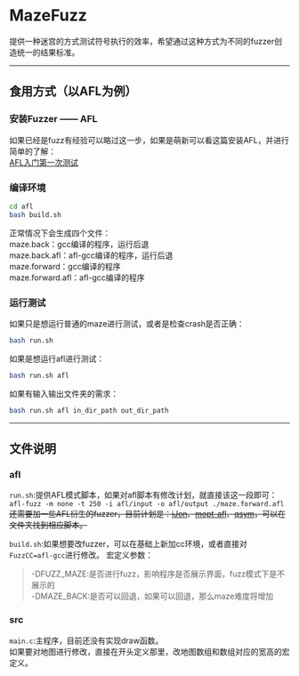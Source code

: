 # MazeFuzz
提供一种迷宫的方式测试符号执行的效率，希望通过这种方式为不同的fuzzer创造统一的结果标准。  

------
## 食用方式（以AFL为例）
### 安装Fuzzer —— AFL
如果已经是fuzz有经验可以略过这一步，如果是萌新可以看这篇安装AFL，并进行简单的了解：  
[AFL入门第一次测试](https://www.cnblogs.com/wayne-tao/p/11739420.html)   

### 编译环境  
```bash
cd afl
bash build.sh
```
正常情况下会生成四个文件：  
maze.back：gcc编译的程序，运行后退  
maze.back.afl：afl-gcc编译的程序，运行后退  
maze.forward：gcc编译的程序  
maze.forward.afl：afl-gcc编译的程序  

### 运行测试
如果只是想运行普通的maze进行测试，或者是检查crash是否正确：  
```bash
bash run.sh
```
如果是想运行afl进行测试：  
```bash
bash run.sh afl
```
如果有输入输出文件夹的需求：
```bash
bash run.sh afl in_dir_path out_dir_path
```

------
## 文件说明
### afl
`run.sh`:提供AFL模式脚本，如果对afl脚本有修改计划，就直接该这一段即可：`afl-fuzz -m none -t 250 -i afl/input -o afl/output ./maze.forward.afl`  
~~还需要加一些AFL衍生的fuzzer，目前计划是：[iJon]()、[mopt-afl]()、[qsym]()，可以在文件夹找到相应脚本。~~  

`build.sh`:如果想要改fuzzer，可以在基础上新加cc环境，或者直接对`FuzzCC=afl-gcc`进行修改。
宏定义参数：  
>-DFUZZ_MAZE:是否进行fuzz，影响程序是否展示界面，fuzz模式下是不展示的  
>-DMAZE_BACK:是否可以回退，如果可以回退，那么maze难度将增加  

### src
`main.c`:主程序，目前还没有实现draw函数。  
如果要对地图进行修改，直接在开头定义那里，改地图数组和数组对应的宽高的宏定义。  
